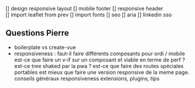 [] design responsive layout
    [] mobile footer
    [] responsive header        
[] import leaflet from prev
[] import fonts
[] seo
[] aria
[] linkedin sso

## Questions Pierre
- boilerplate vs create-vue
- responsiveness : faut-il faire différents composants pour ordi / mobile
                   est-ce que faire un v-if sur un composant et viable en terme de perf ? 
                   est-ce tree shaked par la pwa ?
                   est-ce que faire des routes spéciales portables est mieux que faire une version responsive de la meme page.
                   conseils généraux responsiveness
                   extensions, plugins, tips